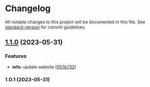 # Changelog

All notable changes to this project will be documented in this file. See [standard-version](https://github.com/conventional-changelog/standard-version) for commit guidelines.

## [1.1.0](https://github.com/AppelBoomHD/alfred-vscode-github/compare/v1.0.1...v1.1.0) (2023-05-31)


### Features

* **info:** update website ([057b732](https://github.com/AppelBoomHD/alfred-vscode-github/commit/057b7327c18409563835e07c10255dd68dbc1515))

### 1.0.1 (2023-05-31)
